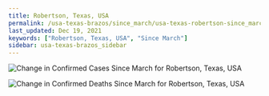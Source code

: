 ```yaml
---
title: Robertson, Texas, USA
permalink: /usa-texas-brazos/since_march/usa-texas-robertson-since_march.html
last_updated: Dec 19, 2021
keywords: ["Robertson, Texas, USA", "Since March"]
sidebar: usa-texas-brazos_sidebar
---
```


![Change in Confirmed Cases Since March for Robertson, Texas, USA](/covid_tracker/images/graphs/usa-texas-robertson-delta_confirmed-since_march_graph.png)

![Change in Confirmed Deaths Since March for Robertson, Texas, USA](/covid_tracker/images/graphs/usa-texas-robertson-delta_deaths-since_march_graph.png)

